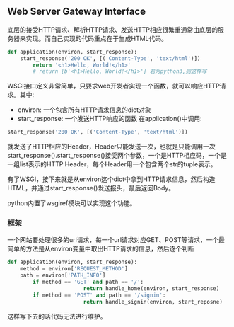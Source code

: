 ## Web Server Gateway Interface
底层的接受HTTP请求、解析HTTP请求、发送HTTP相应很繁重通常由底层的服务器来实现。而自己实现的代码重点在于生成HTML代码。
```python
def application(environ, start_response):
    start_response('200 OK', [('Content-Type', 'text/html')])
		return '<h1>Hello, World!</h1>'
		# return [b'<h1>Hello, World!</h1>'] 若为python3,则这样写
```
WSGI接口定义非常简单，只要求web开发者实现一个函数，就可以响应HTTP请求。其中:
 - environ: 一个包含所有HTTP请求信息的dict对象
 - start\_response: 一个发送HTTP响应的函数
 在application()中调用:
 ```python
 start_response('200 OK', [('Content-Type', 'text/html')])
 ```
就发送了HTTP相应的Header，Header只能发送一次，也就是只能调用一次start\_response().start\_response()接受两个参数，一个是HTTP相应码，一个是一组list表示的HTTP Header，每个Header用一个包含两个str的tuple表示。

有了WSGI，接下来就是从environ这个dict中拿到HTTP请求信息，然后构造HTML，并通过start\_response()发送报头，最后返回Body。

python内置了wsgiref模块可以实现这个功能。

### 框架
一个网站要处理很多的url请求，每一个url请求对应GET、POST等请求，一个最简单的方法是从environ变量中取出HTTP请求的信息，然后逐个判断
```python
def application(environ, start_response):
    method = environ['REQUEST_METHOD']
    path = environ['PATH_INFO']
		if method == 'GET' and path == '/':
						return handle_home(environ, start_response)
		if method == 'POST' and path == '/signin':
						return handle_signin(environ, start_reposne)
```
这样写下去的话代码无法进行维护。

